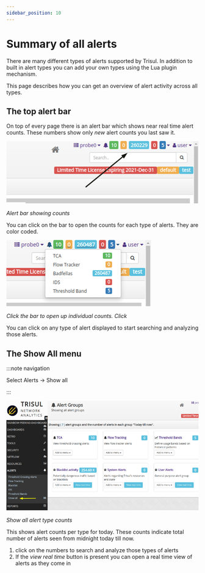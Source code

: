 ```yaml
---
sidebar_position: 10
---
```


# Summary of all alerts

There are many different types of alerts supported by Trisul. In 
addition to built in alert types you can add your own types using the 
Lua plugin mechanism.

This page describes how you can get an overview of alert activity across all types.

## The top alert bar

On top of every page there is an alert bar which shows near real time alert counts. These numbers show only *new* alert counts you last saw it.

![](image/alert-bar.png)

*Alert bar showing counts*

You can click on the bar to open the counts for each type of alerts. They are color coded.

![](image/alert-bar-open.png)

*Click the bar to open up individual counts. Click*

You can click on any type of alert displayed to start searching and analyzing those alerts.

## The Show All menu

:::note navigation

Select Alerts → Show all

:::

![](image/showall-toplevel.png)

*Show all alert type counts*

This shows alert counts per type for today. These counts indicate total number of alerts seen from midnight today till now.

1. click on the numbers to search and analyze those types of alerts
2. If the *view real time* button is present you can open a real time view of alerts as they come in
